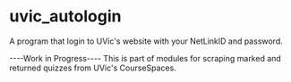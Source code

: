 # uvic_autologin
A program that login to UVic's website with your NetLinkID and password.

----Work in Progress----
This is part of modules for scraping marked and returned quizzes from UVic's CourseSpaces.
